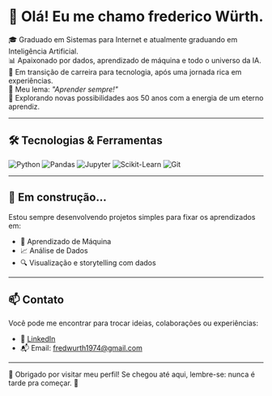 # 👋 Olá! Eu me chamo frederico Würth.

🎓 Graduado em Sistemas para Internet e atualmente graduando em Inteligência Artificial.  
📊 Apaixonado por dados, aprendizado de máquina e todo o universo da IA.  
🚀 Em transição de carreira para tecnologia, após uma jornada rica em experiências.  
🧠 Meu lema: *"Aprender sempre!"*  
🎯 Explorando novas possibilidades aos 50 anos com a energia de um eterno aprendiz.

---

## 🛠️ Tecnologias & Ferramentas
![Python](https://img.shields.io/badge/-Python-3776AB?style=flat&logo=python&logoColor=white)
![Pandas](https://img.shields.io/badge/-Pandas-150458?style=flat&logo=pandas&logoColor=white)
![Jupyter](https://img.shields.io/badge/-Jupyter-F37626?style=flat&logo=jupyter&logoColor=white)
![Scikit-Learn](https://img.shields.io/badge/-Scikit--Learn-F7931E?style=flat&logo=scikitlearn&logoColor=white)
![Git](https://img.shields.io/badge/-Git-F05032?style=flat&logo=git&logoColor=white)

---

## 🚧 Em construção...
Estou sempre desenvolvendo projetos simples para fixar os aprendizados em:
- 🧠 Aprendizado de Máquina
- 📈 Análise de Dados
- 🔍 Visualização e storytelling com dados

---

## 📫 Contato
Você pode me encontrar para trocar ideias, colaborações ou experiências:
- 💼 [LinkedIn](https://linkedin.com/in/frederico-wurth74)
- 📬 Email: fredwurth1974@gmail.com

---

🙏 Obrigado por visitar meu perfil! Se chegou até aqui, lembre-se: nunca é tarde pra começar. 🌱
